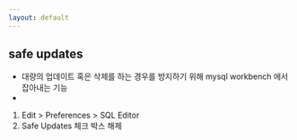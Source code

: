 ```yaml
---
layout: default
---
```

## safe updates
- 대량의 업데이트 혹은 삭제를 하는 경우를 방지하기 위해 mysql workbench 에서 잡아내는 기능
-
1. Edit > Preferences > SQL Editor
2. Safe Updates 체크 박스 해제
